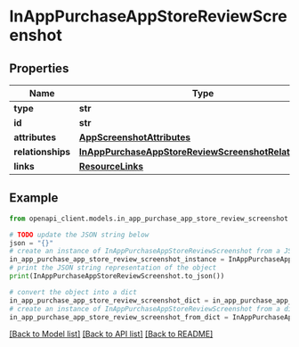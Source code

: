# InAppPurchaseAppStoreReviewScreenshot


## Properties

Name | Type | Description | Notes
------------ | ------------- | ------------- | -------------
**type** | **str** |  | 
**id** | **str** |  | 
**attributes** | [**AppScreenshotAttributes**](AppScreenshotAttributes.md) |  | [optional] 
**relationships** | [**InAppPurchaseAppStoreReviewScreenshotRelationships**](InAppPurchaseAppStoreReviewScreenshotRelationships.md) |  | [optional] 
**links** | [**ResourceLinks**](ResourceLinks.md) |  | [optional] 

## Example

```python
from openapi_client.models.in_app_purchase_app_store_review_screenshot import InAppPurchaseAppStoreReviewScreenshot

# TODO update the JSON string below
json = "{}"
# create an instance of InAppPurchaseAppStoreReviewScreenshot from a JSON string
in_app_purchase_app_store_review_screenshot_instance = InAppPurchaseAppStoreReviewScreenshot.from_json(json)
# print the JSON string representation of the object
print(InAppPurchaseAppStoreReviewScreenshot.to_json())

# convert the object into a dict
in_app_purchase_app_store_review_screenshot_dict = in_app_purchase_app_store_review_screenshot_instance.to_dict()
# create an instance of InAppPurchaseAppStoreReviewScreenshot from a dict
in_app_purchase_app_store_review_screenshot_from_dict = InAppPurchaseAppStoreReviewScreenshot.from_dict(in_app_purchase_app_store_review_screenshot_dict)
```
[[Back to Model list]](../README.md#documentation-for-models) [[Back to API list]](../README.md#documentation-for-api-endpoints) [[Back to README]](../README.md)


